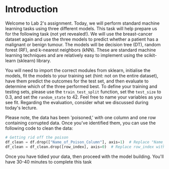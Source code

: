 # Introduction
Welcome to Lab 2's assignment. Today, we will perform standard machine learning tasks using three different models. This task will help prepare us for the following task (not yet revealed!). We will use the breast-cancer dataset
again and use the three models to predict whether a patient has a malignant or benign tumour. The models will be decision tree (DT), random forest (RF), and k-nearest neighbors (kNN). These are standard machine learning techniques
and are relatively easy to implement using the scikit-learn (sklearn) library.

You will need to import the correct modules from sklearn, initialise the models, fit the models to your training set (hint: not on the entire dataset), have them predict the outcomes for the test set, and then evaluate to determine
which of the three performed best. To define your training and testing sets, please use the `train_test_split` function, set the `test_size` to 0.3, and set the `random_state` to 42. Feel free to name your variables as you see fit. 
Regarding the evaluation, consider what we discussed during today's lecture. 

Please note, the data has been 'poisoned,' with one column and one row containing corrupted data. Once you've identified them, you can use the following code to clean the data:

```python
# Getting rid off the poison
df_clean = df.drop(["Name_of_Poison_Column"], axis=1)  # Replace "Name_of_Poison_Column" with the actual poisoned column name
df_clean = df_clean.drop([row_index], axis=0)  # Replace row_index with the actual index of the poisoned row
```

Once you have tidied your data, then proceed with the model building. You'll have 30-40 minutes to complete this task
